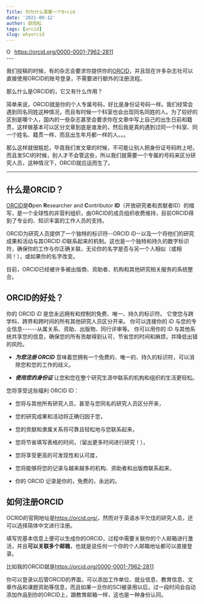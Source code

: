 ```yaml
---
Title: 你为什么需要一个Orcid
date: '2021-09-12'
author: 欧阳松
tags: [orcid]
slug: whyorcid
---
```


<div itemscope itemtype="https://schema.org/Person"><a itemprop="sameAs" content="https://orcid.org/0000-0001-7962-2811" href="https://orcid.org/0000-0001-7962-2811" target="orcid.widget" rel="me noopener noreferrer" style="vertical-align:top;"><img src="https://orcid.org/sites/default/files/images/orcid_16x16.png" style="width:1em;margin-right:.5em;" alt="ORCID iD icon">https://orcid.org/0000-0001-7962-2811</a></div>
---

我们投稿的时候，有的杂志会要求你提供你的[ORCID](https://orcid.org/0000-0001-7962-2811)，并且现在许多杂志社可以直接使用ORCID的账号登录，不需要进行额外的注册流程。

那么什么是ORCID的，它又有什么作用？

简单来说，ORCID就是你的个人专属号码，好比是身份证号码一样。我们经常会遇到同名同姓这种情况，而且有时候一个科室也会出现同名同姓的人。为了较好的区别是哪个人，国内的一些杂志甚至会要求你在文章中写上自己的出生日前和籍贯，这样做基本可以区分文章到底是谁发的，然后我是真的遇到过同一个科室、同一个姓名、籍贯一样、而且出生年月都一样的人。。。

那么这样就很尴尬，毕竟我们发文章的时候，不可能让别人把身份证号码附上吧，而且发SCI的时候，别人才不会管这些，所以我们就需要一个专属的号码来区分研究人员，这种情况下，ORCID就应运而生了。

------------------------------------------------------------------------

## 什么是ORCID？

[ORCID](https://orcid.org/)是**O**pen **R**esearcher and **C**ontributor **ID**（开放研究者和贡献者ID）的缩写，是一个全球性的非营利组织，由ORCID的成员组织收费维持，目前ORCID得到了专业的、知识丰富的工作人员的支持。

ORCID为研究人员提供了一个独特的标识符--ORCID iD--以及一个将他们的研究成果和活动与其ORCID iD联系起来的机制。这也是一个独特和持久的数字标识符，确保你的工作与你正确关联，无论你的名字是否与另一个人相似（或相同！），或如果你的名字改变。

目前，ORCID已经被许多被出版商、资助者、机构和其他研究相关服务的系统整合。

## ORCID的好处？

你的 ORCID iD 是您永远拥有和控制的免费、唯一、持久的标识符。 它使您与跨学科、跨界和跨时间的所有其他研究人员区分开来。 你可以连接你的 iD 与您的专业信息------从属关系、资助、出版物、同行评审等。 你可以用你的 iD 与其他系统共享您的信息，确保您的所有贡献得到认可，节省您的时间和麻烦，并降低出错的风险。

-   ***为您注册 ORCID*** 意味着您拥有一个免费的、唯一的、持久的标识符，可以消除您和您的工作的歧义。

-   ***使用您的身份证*** 让您和您在整个研究生涯中联系的机构和组织的生活更轻松。

您将享受这些福利 ORCID ID：

-   您将与其他所有研究人员，甚至与您同名的研究人员区分开来，

-   您的研究成果和活动将正确归因于您，

-   您的贡献和隶属关系将可靠且轻松地与您联系起来，

-   您将节省填写表格的时间，（留出更多时间进行研究！），

-   您将享受更高的可发现性和认可度，

-   您将能够将您的记录与越来越多的机构、资助者和出版商联系起来，

-   你的 ORCID 记录是你的，免费的，永远的。

## 如何注册ORCID

OCRID的官网地址是<https://orcid.org/>，然而对于英语水平欠佳的研究人员，还可以选择简体中文进行注册。

填写完基本信息上便可以生成你的ORCID，过程中需要关联你的个人邮箱进行激活，并且**可以关联多个邮箱**，也就是说任何一个你的个人邮箱地址都可以直接登录。

比如我的ORCID就是<https://orcid.org/0000-0001-7962-2811>

你可以登录以后管ORCID的界面，可以添加工作单位、就业信息、教育信息、文章作品和课题资助等信息，而且如果一旦你的SCI被录用以后，过一段时间会自动添加作品到你的ORCID上，跟教育邮箱一样，这也是一种身份认同。


